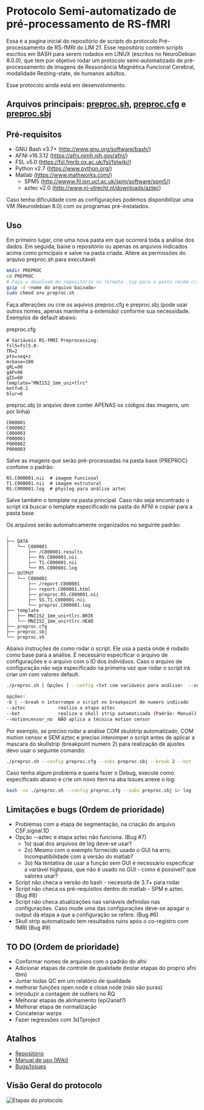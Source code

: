# Protocolo Semi-automatizado de pré-processamento de RS-fMRI  
  
Essa é a pagina inicial do repositório de scripts do protocolo Pré-processamento de RS-fMRI do LIM 21. Esse repositório contém scripts escritos em BASH para serem rodados em LINUX (escritos no NeuroDebian 8.0.0), que tem por objetivo rodar um protocolo semi-automatizado de pré-processamento de imagens de Ressonância Magnética Funcional Cerebral, modalidade Resting-state, de humanos adultos. 

Esse protocolo ainda está em desenvolvimento.

## Arquivos principais: [preproc.sh](preproc.sh), [preproc.cfg](preproc.cfg) e [preproc.sbj](preproc.sbj)

## Pré-requisitos  
  
- GNU Bash v3.7+ (http://www.gnu.org/software/bash/)
- AFNI v16.3.12 (https://afni.nimh.nih.gov/afni/)
- FSL v5.0 (https://fsl.fmrib.ox.ac.uk/fsl/fslwiki/)
- Python v2.7 (https://www.python.org/)
- Matlab (https://www.mathworks.com/)  
    - SPM5 (http://wwww.fil.ion.ucl.ac.uk/spm/software/spm5/)  
    - aztec v2.0 (http://www.ni-utrecht.nl/downloads/aztec)  

Caso tenha dificuldade com as configurações podemos disponibilizar uma VM (Neurodebian 8.0) com os programas pré-instalados.  

## Uso  
Em primeiro lugar, crie uma nova pasta em que ocorrerá toda a análise dos dados. Em seguida, baixe o repositório ou apenas os arquivos indicados acima como principais e salve na pasta criada. Altere as permissões do arquivo preproc.sh para executável:
  
```bash
mkdir PREPROC 
cd PREPROC
# Faça o download do repositório no formato .zip para a pasta recém criada PREPROC
gzip -d <nome do arquivo baixado>
sudo chmod a+x preproc.sh
```
Faça alterações ou crie os aquivos preproc.cfg e preproc.sbj (pode usar outros nomes, apenas mantenha a extensão) conforme sua necessidade. Exemplos de default abaixo:  
  
preproc.cfg
```
# Variáveis RS-fMRI Preprocessing:
fsl5=fsl5.0-
TR=2
ptn=seq+z
mcbase=100
gRL=90
gAP=90
gIS=60
template="MNI152_1mm_uni+tlrc"
betf=0.1
blur=6
```
  
preproc.sbj (o arquivo deve conter APENAS os códigos das imagens, um por linha)
```
C000001
C000002
C000003
P000001
P000002
P000003
```
Salve as imagens que serão pré-processadas na pasta base (PREPROC) confome o padrão:
```
RS.C000001.nii  # imagem Funcional
T1.C000001.nii  # imagem estrutural
RS.C000001.log  # physlog para análise aztec
```
Salve também o template na pasta principal. Caso não seja encontrado o script irá buscar o template especificado na pasta do AFNI e copiar para a pasta base

Os arquivos serão automaticamente organizados no seguinte padrão:  
  
```
.
├── DATA
│   └── C000001
│   	├── /C000001.results
│   	├── RS.C000001.nii
│   	├── T1.C000001.nii
│   	└── RS.C000001.log
├── OUTPUT
│   └── C000001
│   	├── /report.C000001
│       ├── report.C000001.html
│       ├── preproc.RS.C000001.nii
│       ├── SS.T1.C000001.nii
│       └── preproc.C000001.log
├── template
│   ├── MNI152_1mm_uni+tlrc.BRIK
│   └── MNI152_1mm_uni+tlrc.HEAD
├── preproc.cfg
├── preproc.sbj
└── preproc.sh
```

Abaixo instruções de como rodar o script. Ele usa a pasta onde é rodado como base para a análise. É necessário especificar o arquivo de configurações e o arquivo com o ID dos indivíduos. Caso o arquivo de configuração não seja especificado na primeira vez que rodar o script irá criar um com valores default.

```bash
./preproc.sh [ Opções ] --config <txt com variáveis para análise>  --subjects <ID das imagens>

opções:
-b | --break n interrompe o script no breakpoint de numero indicado
--aztec            realiza a etapa aztec
--bet              realiza o skull strip automatizado (Padrão: Manual)
--motioncensor_no  NÃO aplica a técnica motion censor  
```

Por exemplo, se preciso rodar a análise COM skulstrip automatizado, COM motion censor e SEM aztec e preciso interomper o script antes de aplicar a mascara do skullstrip (breakpoint numero 2) para realização de ajustes devo usar o seguinte comando:
```bash
./preproc.sh --config preproc.cfg --subs preproc.sbj --break 2 --bet
```

Caso tenha algum problema e queira fazer o Debug, execute como especificado abaixo e crie um novo item na aba Issues anexe o log:

```bash
bash -vx ./preproc.sh --config preproc.cfg --subs preproc.sbj &> log
```

## Limitações e bugs (Ordem de prioridade)  
  
- Problemas com a etapa de segmentação, na criação do arquivo CSF.signal.1D
- Opção --aztec e etapa aztec não funciona. (Bug #7)
    - 1o) qual dos arquivos de log deve-se usar? 
    - 2o) Mesmo com o exemplo fornecido usado o GUI há erro. Incompatibilidade com a versão do matlab? 
    - 3o) Na tentativa de usar a função sem GUI é necessário especificar a variável highpass, que não é usado no GUI - como é possivel? que valores usar?
- Script não checa a versão do bash - necessita de 3.7+ para rodar
- Script não checa os pré-requisitos dentro do matlab - SPM e aztec. (Bug #8)
- Script não checa atualizações nas variáveis definidas nas configurações. Caso mude uma das configurações deve-se apagar o output da etapa a que a configuração se refere. (Bug #6)
- Skull strip automatizado tem resultados ruins após o co-registro com fMRI (Bug #9)

## TO DO (Ordem de prioridade)   
  
- Conformar nomes de arquivos com o padrão do afni
- Adicionar etapas de controle de qualidade (testar etapas do proprio afni tbm)
- Juntar todas QC em um relatório de qualidade
- melhorar funções open.node e close.node (não são puras)
- introduzir a contagem de outliers no RQ
- Melhorar etapas de alinhamento (epi2anat?)
- Melhorar etapa de normalização
- Concatenar warps
- Fazer regressões com 3dTproject
  
## Atalhos  
  
- [Repositório](https://gitlab.com/LIM21/RS-fMRI_PREPROC/tree/master)
- [Manual de uso (Wiki)](https://gitlab.com/LIM21/RS-fMRI_PREPROC/wikis/home)
- [Bugs/Issues](https://gitlab.com/LIM21/RS-fMRI_PREPROC/issues)

## Visão Geral do protocolo    
    
  
  
  
![Etapas do protocolo][chart]

[chart]: images/flowchart.jpg "Etapas do protocolo"
